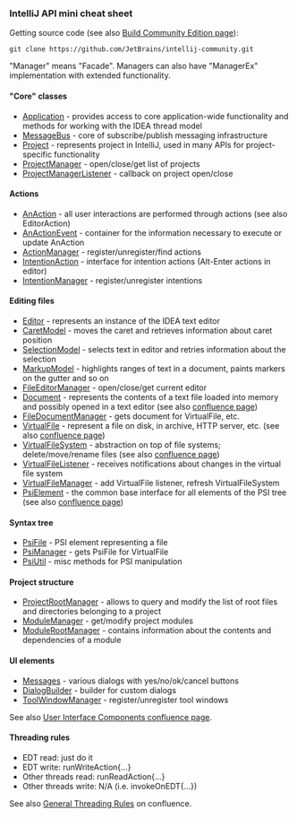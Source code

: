 ### IntelliJ API mini cheat sheet

Getting source code (see also [Build Community Edition page](http://www.jetbrains.org/pages/viewpage.action?pageId=983225)):
```
git clone https://github.com/JetBrains/intellij-community.git
```
"Manager" means "Facade". Managers can also have "ManagerEx" implementation with extended functionality.


#### "Core" classes

- [Application](https://github.com/JetBrains/intellij-community/blob/master/platform/core-api/src/com/intellij/openapi/application/Application.java) - 
provides access to core application-wide functionality and methods for working with the IDEA thread model
- [MessageBus](https://github.com/JetBrains/intellij-community/blob/master/platform/util/src/com/intellij/util/messages/MessageBus.java) - 
core of subscribe/publish messaging infrastructure
- [Project](https://github.com/JetBrains/intellij-community/blob/master/platform/core-api/src/com/intellij/openapi/project/Project.java) - 
represents project in IntelliJ, used in many APIs for project-specific functionality
- [ProjectManager](https://github.com/JetBrains/intellij-community/blob/master/platform/projectModel-api/src/com/intellij/openapi/project/ProjectManager.java) - 
open/close/get list of projects
- [ProjectManagerListener](https://github.com/JetBrains/intellij-community/blob/master/platform/projectModel-api/src/com/intellij/openapi/project/ProjectManagerListener.java) - 
callback on project open/close


#### Actions

- [AnAction](https://github.com/JetBrains/intellij-community/blob/master/platform/editor-ui-api/src/com/intellij/openapi/actionSystem/AnAction.java) - 
all user interactions are performed through actions (see also EditorAction)
- [AnActionEvent](https://github.com/JetBrains/intellij-community/blob/master/platform/editor-ui-api/src/com/intellij/openapi/actionSystem/AnActionEvent.java) - 
container for the information necessary to execute or update AnAction
- [ActionManager](https://github.com/JetBrains/intellij-community/blob/master/platform/editor-ui-api/src/com/intellij/openapi/actionSystem/ActionManager.java) - 
register/unregister/find actions
- [IntentionAction](https://github.com/JetBrains/intellij-community/blob/master/platform/analysis-api/src/com/intellij/codeInsight/intention/IntentionAction.java) - 
interface for intention actions (Alt-Enter actions in editor)
- [IntentionManager](https://github.com/JetBrains/intellij-community/blob/master/platform/analysis-api/src/com/intellij/codeInsight/intention/IntentionManager.java) - 
register/unregister intentions


#### Editing files

- [Editor](https://github.com/JetBrains/intellij-community/blob/master/platform/editor-ui-api/src/com/intellij/openapi/editor/Editor.java) - 
represents an instance of the IDEA text editor
- [CaretModel](https://github.com/JetBrains/intellij-community/blob/master/platform/editor-ui-api/src/com/intellij/openapi/editor/CaretModel.java) - 
moves the caret and retrieves information about caret position
- [SelectionModel](https://github.com/JetBrains/intellij-community/blob/master/platform/editor-ui-api/src/com/intellij/openapi/editor/SelectionModel.java) - 
selects text in editor and retries information about the selection
- [MarkupModel](https://github.com/JetBrains/intellij-community/blob/master/platform/editor-ui-api/src/com/intellij/openapi/editor/markup/MarkupModel.java) - 
highlights ranges of text in a document, paints markers on the gutter and so on
- [FileEditorManager](https://github.com/JetBrains/intellij-community/blob/master/platform/platform-api/src/com/intellij/openapi/fileEditor/FileEditorManager.java) - 
open/close/get current editor
- [Document](https://github.com/JetBrains/intellij-community/blob/master/platform/core-api/src/com/intellij/openapi/editor/Document.java) - 
represents the contents of a text file loaded into memory and possibly opened in a text editor
(see also [confluence page](http://confluence.jetbrains.com/display/IDEADEV/IntelliJ+IDEA+Architectural+Overview#IntelliJIDEAArchitecturalOverview-Documents))
- [FileDocumentManager](https://github.com/JetBrains/intellij-community/blob/master/platform/core-api/src/com/intellij/openapi/fileEditor/FileDocumentManager.java) - 
gets document for VirtualFile, etc.
- [VirtualFile](https://github.com/JetBrains/intellij-community/blob/master/platform/core-api/src/com/intellij/openapi/vfs/VirtualFile.java) - 
represent a file on disk, in archive, HTTP server, etc. 
(see also [confluence page](http://confluence.jetbrains.com/display/IDEADEV/IntelliJ+IDEA+Architectural+Overview#IntelliJIDEAArchitecturalOverview-VirtualFiles))
- [VirtualFileSystem](https://github.com/JetBrains/intellij-community/blob/master/platform/core-api/src/com/intellij/openapi/vfs/VirtualFileSystem.java) - 
abstraction on top of file systems; delete/move/rename files (see also [confluence page](http://confluence.jetbrains.com/display/IDEADEV/IntelliJ+IDEA+Virtual+File+System))
- [VirtualFileListener](https://github.com/JetBrains/intellij-community/blob/master/platform/core-api/src/com/intellij/openapi/vfs/VirtualFileListener.java) - 
receives notifications about changes in the virtual file system
- [VirtualFileManager](https://github.com/JetBrains/intellij-community/blob/master/platform/core-api/src/com/intellij/openapi/vfs/VirtualFileManager.java) - 
add VirtualFile listener, refresh VirtualFileSystem
- [PsiElement](https://github.com/JetBrains/intellij-community/blob/master/platform/core-api/src/com/intellij/psi/PsiElement.java) - 
the common base interface for all elements of the PSI tree (see also [confluence page](http://confluence.jetbrains.com/display/IDEADEV/IntelliJ+IDEA+Architectural+Overview#IntelliJIDEAArchitecturalOverview-PsiFiles))


#### Syntax tree
- [PsiFile](https://github.com/JetBrains/intellij-community/blob/master/platform/core-api/src/com/intellij/psi/PsiFile.java) - 
PSI element representing a file
- [PsiManager](https://github.com/JetBrains/intellij-community/blob/master/platform/core-api/src/com/intellij/psi/PsiManager.java) - 
gets PsiFile for VirtualFile
- [PsiUtil](https://github.com/JetBrains/intellij-community/blob/master/plugins/devkit/src/util/PsiUtil.java) - 
misc methods for PSI manipulation


#### Project structure

- [ProjectRootManager](https://github.com/JetBrains/intellij-community/blob/master/platform/projectModel-api/src/com/intellij/openapi/roots/ProjectRootManager.java) - 
allows to query and modify the list of root files and directories belonging to a project
- [ModuleManager](https://github.com/JetBrains/intellij-community/blob/master/platform/projectModel-api/src/com/intellij/openapi/module/ModuleManager.java) - 
get/modify project modules
- [ModuleRootManager](https://github.com/JetBrains/intellij-community/blob/master/platform/projectModel-api/src/com/intellij/openapi/roots/ModuleRootManager.java) - 
contains information about the contents and dependencies of a module


#### UI elements

- [Messages](https://github.com/JetBrains/intellij-community/blob/master/platform/platform-api/src/com/intellij/openapi/ui/Messages.java) - 
various dialogs with yes/no/ok/cancel buttons
- [DialogBuilder](https://github.com/JetBrains/intellij-community/blob/master/platform/platform-api/src/com/intellij/openapi/ui/DialogBuilder.java) - 
builder for custom dialogs
- [ToolWindowManager](https://github.com/JetBrains/intellij-community/blob/master/platform/platform-api/src/com/intellij/openapi/wm/ToolWindowManager.java) - 
register/unregister tool windows

See also [User Interface Components confluence page](http://confluence.jetbrains.com/display/IDEADEV/IntelliJ+IDEA+User+Interface+Components).


#### Threading rules

- EDT read: just do it
- EDT write: runWriteAction{...}
- Other threads read: runReadAction{...}
- Other threads write: N/A (i.e. invokeOnEDT{...})

See also 
[General Threading Rules](http://confluence.jetbrains.com/display/IDEADEV/IntelliJ+IDEA+Architectural+Overview#IntelliJIDEAArchitecturalOverview-Threading)
on confluence.
